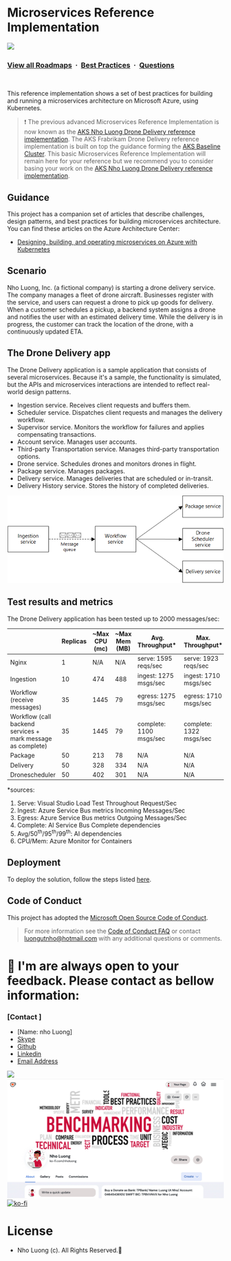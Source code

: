 # Microservices Reference Implementation

![](https://i.imgur.com/waxVImv.png)
### [View all Roadmaps](https://github.com/nholuongut/all-roadmaps) &nbsp;&middot;&nbsp; [Best Practices](https://github.com/nholuongut/all-roadmaps/blob/main/public/best-practices/) &nbsp;&middot;&nbsp; [Questions](https://www.linkedin.com/in/nholuong/)
<br/>

This reference implementation shows a set of best practices for building and running a microservices architecture on Microsoft Azure, using Kubernetes.

> :heavy_exclamation_mark: The previous advanced Microservices Reference Implementation is now known as the [AKS Nho Luong Drone Delivery reference implementation](https://github.com/nholuongut/microservices-reference-implementation). The AKS Frabrikam Drone Delivery reference implementation is built on top the guidance forming the [AKS Baseline Cluster](https://github.com/nholuongut/aks-secure-baseline). This basic Microservices Reference Implementation will remain here for your reference but we recommend you to consider basing your work on the [AKS Nho Luong Drone Delivery reference implementation](https://github.com/nholuongut/microservices-reference-implementation).

## Guidance

This project has a companion set of articles that describe challenges, design patterns, and best practices for building microservices architecture. You can find these articles on the Azure Architecture Center:

- [Designing, building, and operating microservices on Azure with Kubernetes](https://docs.microsoft.com/azure/architecture/microservices)

## Scenario

​Nho Luong, Inc. (a fictional company) is starting a drone delivery service. The company manages a fleet of drone aircraft. Businesses register with the service, and users can request a drone to pick up goods for delivery. When a customer schedules a pickup, a backend system assigns a drone and notifies the user with an estimated delivery time. While the delivery is in progress, the customer can track the location of the drone, with a continuously updated ETA.

## The Drone Delivery app

The Drone Delivery application is a sample application that consists of several microservices. Because it's a sample, the functionality is simulated, but the APIs and microservices interactions are intended to reflect real-world design patterns.

- Ingestion service. Receives client requests and buffers them.
- Scheduler service. Dispatches client requests and manages the delivery workflow.
- Supervisor service. Monitors the workflow for failures and applies compensating transactions.
- Account service. Manages user accounts.
- Third-party Transportation service. Manages third-party transportation options.
- Drone service. Schedules drones and monitors drones in flight.
- Package service. Manages packages.
- Delivery service. Manages deliveries that are scheduled or in-transit.
- Delivery History service. Stores the history of completed deliveries.

![](./architecture.png)

## Test results and metrics
The Drone Delivery application has been tested up to 2000 messages/sec:


|                                          | Replicas | ~Max CPU (mc) | ~Max Mem (MB) | Avg. Throughput*        | Max. Throughput*        | Avg (ms) | 50<sup>th</sup> (ms) | 95<sup>th</sup> (ms) | 99<sup>th</sup> (ms) |
|------------------------------------------|----------|---------------|---------------|-------------------------|-------------------------|----------|-----------|-----------|-----------|
| Nginx                                    | 1        | N/A           | N/A           | serve: 1595 reqs/sec    | serve: 1923 reqs/sec    | N/A      | N/A       | N/A       | N/A       |
| Ingestion                                | 10       | 474           | 488           | ingest: 1275 msgs/sec   | ingest: 1710 msgs/sec   | 251      | 50.1      | 1560      | 2540      |
| Workflow (receive messages)              | 35       | 1445          | 79            | egress: 1275 msgs/sec   | egress: 1710 msgs/sec   | 81.5     | 0         | 25.7      | 121       |
| Workflow (call backend services + mark message as complete) | 35       | 1445          | 79            | complete: 1100 msgs/sec | complete: 1322 msgs/sec | 561.8    | 447       | 1350      | 2540      |
| Package                                  | 50       | 213           | 78            | N/A                     | N/A                     | 67.5     | 53.9      | 165       | 306       |
| Delivery                                 | 50       | 328           | 334           | N/A                     | N/A                     | 93.8     | 82.4      | 200       | 304       |
| Dronescheduler                           | 50       | 402           | 301           | N/A                     | N/A                     | 85.9     | 72.6      | 203       | 308       |



*sources:
1. Serve: Visual Studio Load Test Throughout Request/Sec
2. Ingest: Azure Service Bus metrics Incoming Messages/Sec
3. Egress: Azure Service Bus metrics Outgoing Messages/Sec
4. Complete: AI Service Bus Complete dependencies  
5. Avg/50<sup>th</sup>/95<sup>th</sup>/99<sup>th</sup>: AI dependencies
6. CPU/Mem: Azure Monitor for Containers


## Deployment

To deploy the solution, follow the steps listed [here](./deployment.md).

## Code of Conduct

This project has adopted the [Microsoft Open Source Code of Conduct](https://opensource.microsoft.com/codeofconduct/). 

> For more information see the [Code of Conduct FAQ](https://opensource.microsoft.com/codeofconduct/faq/) or contact [luongutnho@hotmail.com](mailto:luongutnho@hotmail.com) with any additional questions or comments.


# 🚀 I'm are always open to your feedback.  Please contact as bellow information:
### [Contact ]
* [Name: nho Luong]
* [Skype](luongutnho_skype)
* [Github](https://github.com/nholuongut/)
* [Linkedin](https://www.linkedin.com/in/nholuong/)
* [Email Address](luongutnho@hotmail.com)

![](https://i.imgur.com/waxVImv.png)
![](Donate.jpg)
[![ko-fi](https://ko-fi.com/img/githubbutton_sm.svg)](https://ko-fi.com/nholuong)

# License
* Nho Luong (c). All Rights Reserved.🌟
